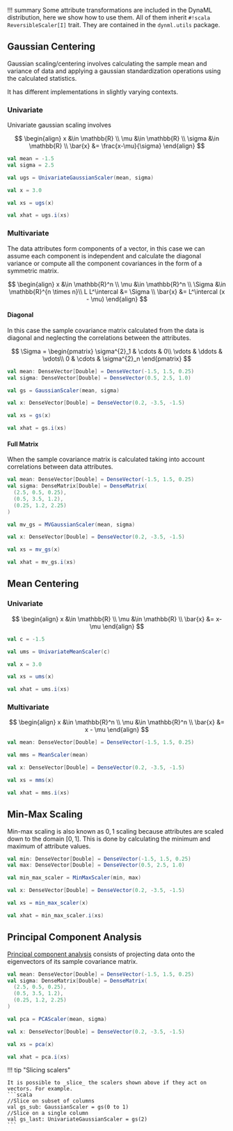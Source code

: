 !!! summary
    Some attribute transformations are included in the DynaML distribution, here we show how to use them. All of them inherit `#!scala ReversibleScaler[I]` trait. They are contained in the `dynml.utils` package.


## Gaussian Centering

Gaussian scaling/centering involves calculating the sample mean and variance of data and applying a gaussian standardization operations using the calculated statistics.

It has different implementations in slightly varying contexts.

### Univariate

Univariate gaussian scaling involves

$$
\begin{align}
x &\in \mathbb{R} \\
\mu &\in \mathbb{R} \\
\sigma &\in \mathbb{R} \\
\bar{x} &= \frac{x-\mu}{\sigma}
\end{align}
$$

```scala
val mean = -1.5
val sigma = 2.5

val ugs = UnivariateGaussianScaler(mean, sigma)

val x = 3.0

val xs = ugs(x)

val xhat = ugs.i(xs)
```


### Multivariate

The data attributes form components of a vector, in this case we can assume each component is independent and calculate the diagonal variance or compute all the component covariances in the form of a symmetric matrix.

$$
\begin{align}
x &\in \mathbb{R}^n \\
\mu &\in \mathbb{R}^n \\
\Sigma &\in \mathbb{R}^{n \times n}\\
L L^\intercal &= \Sigma \\
\bar{x} &= L^\intercal (x - \mu)
\end{align}
$$


#### Diagonal

In this case the sample covariance matrix calculated from the data is diagonal and neglecting the correlations between the attributes.

$$
\Sigma = \begin{pmatrix}
\sigma^{2}_1 & \cdots & 0\\
 \vdots & \ddots  & \vdots\\
 0 & \cdots & \sigma^{2}_n  
\end{pmatrix}
$$


```scala
val mean: DenseVector[Double] = DenseVector(-1.5, 1.5, 0.25)
val sigma: DenseVector[Double] = DenseVector(0.5, 2.5, 1.0)

val gs = GaussianScaler(mean, sigma)

val x: DenseVector[Double] = DenseVector(0.2, -3.5, -1.5)

val xs = gs(x)

val xhat = gs.i(xs)
```

#### Full Matrix

When the sample covariance matrix is calculated taking into account correlations between data attributes.

```scala
val mean: DenseVector[Double] = DenseVector(-1.5, 1.5, 0.25)
val sigma: DenseMatrix[Double] = DenseMatrix(
  (2.5, 0.5, 0.25),
  (0.5, 3.5, 1.2),
  (0.25, 1.2, 2.25)
)

val mv_gs = MVGaussianScaler(mean, sigma)

val x: DenseVector[Double] = DenseVector(0.2, -3.5, -1.5)

val xs = mv_gs(x)

val xhat = mv_gs.i(xs)
```

## Mean Centering

### Univariate

$$
\begin{align}
x &\in \mathbb{R} \\
\mu &\in \mathbb{R} \\
\bar{x} &= x-\mu
\end{align}
$$


```scala
val c = -1.5

val ums = UnivariateMeanScaler(c)

val x = 3.0

val xs = ums(x)

val xhat = ums.i(xs)
```

### Multivariate

$$
\begin{align}
x &\in \mathbb{R}^n \\
\mu &\in \mathbb{R}^n \\
\bar{x} &= x - \mu
\end{align}
$$


```scala
val mean: DenseVector[Double] = DenseVector(-1.5, 1.5, 0.25)

val mms = MeanScaler(mean)

val x: DenseVector[Double] = DenseVector(0.2, -3.5, -1.5)

val xs = mms(x)

val xhat = mms.i(xs)
```


## Min-Max Scaling

Min-max scaling is also known as $0,1$ scaling because attributes are scaled down to the domain $[0, 1]$. This is done by calculating the minimum and maximum of attribute values.


```scala
val min: DenseVector[Double] = DenseVector(-1.5, 1.5, 0.25)
val max: DenseVector[Double] = DenseVector(0.5, 2.5, 1.0)

val min_max_scaler = MinMaxScaler(min, max)

val x: DenseVector[Double] = DenseVector(0.2, -3.5, -1.5)

val xs = min_max_scaler(x)

val xhat = min_max_scaler.i(xs)
```


## Principal Component Analysis

[Principal component analysis](https://en.wikipedia.org/wiki/Principal_component_analysis) consists of projecting data onto the eigenvectors of its sample covariance matrix.


```scala
val mean: DenseVector[Double] = DenseVector(-1.5, 1.5, 0.25)
val sigma: DenseMatrix[Double] = DenseMatrix(
  (2.5, 0.5, 0.25),
  (0.5, 3.5, 1.2),
  (0.25, 1.2, 2.25)
)

val pca = PCAScaler(mean, sigma)

val x: DenseVector[Double] = DenseVector(0.2, -3.5, -1.5)

val xs = pca(x)

val xhat = pca.i(xs)
```



!!! tip "Slicing scalers"

    It is possible to _slice_ the scalers shown above if they act on vectors. For example.
    ```scala
    //Slice on subset of columns
    val gs_sub: GaussianScaler = gs(0 to 1)
    //Slice on a single column
    val gs_last: UnivariateGaussianScaler = gs(2)
    ```
